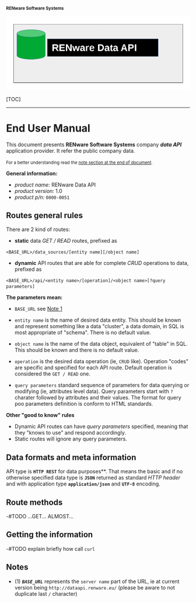 <small markdown>**RENware Software Systems**</small>

![data_api_logo](pictures/dataAPI_logo.png)



[TOC]

***

# End User Manual

This document presents **RENware Software Systems** company ***data API*** application provider. It refer the public company data.

<small markdown>For a better understanding read the [note section at the end of document](#notes).</small>
 
**General information:**

* *product name:* RENware Data API
* *product version:* 1.0
* *product p/n:* `0000-0051`




## Routes general rules

There are 2 kind of routes:

* **static** data *GET / READ* routes, prefixed as
```
<BASE_URL>/data_sources/[entity name][/object name]
```

* **dynamic** API routes that are able for complete *CRUD* operations to data, prefixed as
```
<BASE_URL>/api/<entity name>/[operation]/<object name>[?query parameters]
```

**The parameters mean:**

* `BASE_URL` see [Note 1](#notes)

* `entity name` is the name of desired data entity. This should be known and represent something like a data "cluster", a data domain, in SQL is most appropriate of "schema". There is no default value.

* `object name` is the name of the data object, equivalent of "table" in SQL. This should be known and there is no default value.

* `operation` is the desired data operation (ie, `CRUD` like). Operation "codes" are specific and specified for each API route. Default operation is considered the `GET / READ` one.

* `query parameters` standard sequence of parameters for data querying or modifying (ie, attributes level data). Query parameters start with `?` charater followed by attributes and their values. The format for query poo parameters definition is conform to HTML standards.


**Other "good to know" rules**

* Dynamic API routes can have *query parameters* specified, meaning that they "knows to use" and respond accordingly.
* Static routes will ignore any query parameters.




## Data formats and meta information


API type is **`HTTP REST`** for data purposes**. That means the basic and if no otherwise specified data type is **`JSON`** returned as standard *HTTP header* and with application type **`application/json`** and **`UTF-8`** encoding.






## Route methods

-#TODO ...GET... ALMOST...





## Getting the information

-#TODO explain briefly how call `curl`




## Notes

* (1) ***`BASE_URL`*** represents the `server name` part of the URL, ie at current version being `http://dataapi.renware.eu/` (please be aware to not duplicate last `/` character)

